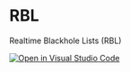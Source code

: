 # RBL
Realtime Blackhole Lists (RBL)

[![Open in Visual Studio Code](https://img.shields.io/badge/VSCode-Open%20in%20Visual%20Studio%20Code-blue)](https://open.vscode.dev/CSIRT-DF/RBL)
